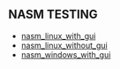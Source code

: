 ## NASM TESTING
* [nasm_linux_with_gui](https://github.com/SitrakaResearchAndPOC/nasm/blob/main/nasm_linux.md)
* [nasm_linux_without_gui](https://github.com/SitrakaResearchAndPOC/nasm/blob/main/nasm_linux_without_gui.md)
* [nasm_windows_with_gui](https://github.com/SitrakaResearchAndPOC/nasm/blob/main/nasm_windows.md)
